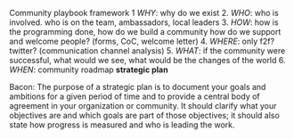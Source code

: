 Community playbook framework
1 *WHY*: why do we exist
2. *WHO*: who is involved. who is on the team, ambassadors, local leaders
3. *HOW*: 
    how is the programming done, how do we build a community
    how do we support and welcome people? (forms, CoC, welcome letter)
4. *WHERE*: only f2f? twitter?
(communication channel analysis)
5. *WHAT*: if the community were successful, what would we see, what would be the changes of the world
6. *WHEN*: community roadmap **strategic plan** 


Bacon:
The purpose of a strategic plan is to document your goals and ambitions for a given period of
time and to provide a central body of agreement in your organization or community. It should
clarify what your objectives are and which goals are part of those objectives; it should also state
how progress is measured and who is leading the work. 

